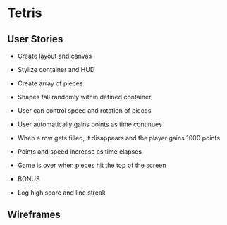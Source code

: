# Tetris

## User Stories
* Create layout and canvas
* Stylize container and HUD
* Create array of pieces
* Shapes fall randomly within defined container
* User can control speed and rotation of pieces
* User automatically gains points as time continues
* When a row gets filled, it disappears and the player gains 1000 points
* Points and speed increase as time elapses
* Game is over when pieces hit the top of the screen

* BONUS
* Log high score and line streak


## Wireframes
